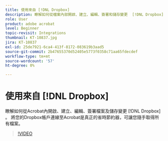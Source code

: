```yaml
---
title: 使用來自 [!DNL Dropbox]
description: 瞭解如何從檔案內部開啟、建立、編輯、簽署和儲存變更  [!DNL Dropbox]  Acrobat
role: User
product: adobe acrobat
level: Beginner
topic-revisit: Integrations
thumbnail: KT-10837.jpg
jira: KT-10837
exl-id: 25de7921-6ca4-413f-8172-083619b3aad5
source-git-commit: 2b47655370d52405e5773f0358c71aa65fdecdef
workflow-type: tm+mt
source-wordcount: '57'
ht-degree: 0%

---
```


# 使用來自 [!DNL Dropbox]

瞭解如何從Acrobat內開啟、建立、編輯、簽署檔案及儲存變更 [!DNL Dropbox] 。 將您的Dropbox帳戶連線至Acrobat是真正的省時節約器，可讓您隨手取得所有檔案。

>[!VIDEO](https://video.tv.adobe.com/v/3409411?quality=12&learn=on&hidetitle=true)
